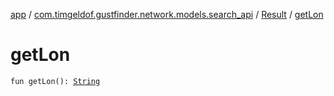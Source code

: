 [app](../../index.md) / [com.timgeldof.gustfinder.network.models.search_api](../index.md) / [Result](index.md) / [getLon](./get-lon.md)

# getLon

`fun getLon(): `[`String`](https://kotlinlang.org/api/latest/jvm/stdlib/kotlin/-string/index.html)